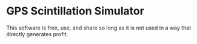# GPS Scintillation Simulator

This software is free, use, and share so long as it is not used in a way that directly generates profit.
